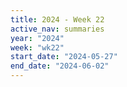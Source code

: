 ```yaml
---
title: 2024 - Week 22
active_nav: summaries
year: "2024"
week: "wk22"
start_date: "2024-05-27"
end_date: "2024-06-02"
---
```

